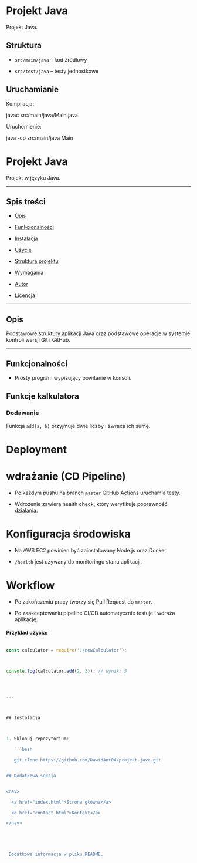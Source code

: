 # Projekt Java



Projekt Java.



## Struktura

- `src/main/java` – kod źródłowy

- `src/test/java` – testy jednostkowe



## Uruchamianie

Kompilacja:

javac src/main/java/Main.java



Uruchomienie:

java -cp src/main/java Main

# Projekt Java



Projekt w języku Java.



---



## Spis treści

- [Opis](#opis)

- [Funkcjonalności](#funkcjonalności)

- [Instalacja](#instalacja)

- [Użycie](#użycie)

- [Struktura projektu](#struktura-projektu)

- [Wymagania](#wymagania)

- [Autor](#autor)

- [Licencja](#licencja)



---



## Opis



Podstawowe struktury aplikacji Java oraz podstawowe operacje w systemie kontroli wersji Git i GitHub.



---



## Funkcjonalności



- Prosty program wypisujący powitanie w konsoli.



## Funkcje kalkulatora



### Dodawanie



Funkcja `add(a, b)` przyjmuje dwie liczby i zwraca ich sumę.



# Deployment



# wdrażanie (CD Pipeline)



- Po każdym pushu na branch `master` GitHub Actions uruchamia testy.

- Wdrożenie zawiera health check, który weryfikuje poprawność działania.




# Konfiguracja środowiska



- Na AWS EC2 powinien być zainstalowany Node.js oraz Docker.

-  `/health` jest używany do monitoringu stanu aplikacji.



# Workflow



- Po zakończeniu pracy tworzy się Pull Request do `master`.

- Po zaakceptowaniu pipeline CI/CD automatycznie testuje i wdraża aplikację.



#### Przykład użycia:



```js

const calculator = require('./newCalculator');



console.log(calculator.add(2, 3)); // wynik: 5




---



## Instalacja



1. Sklonuj repozytorium:

   ```bash

   git clone https://github.com/DawidAnt04/projekt-java.git


## Dodatkowa sekcja


<nav>

  <a href="index.html">Strona główna</a>

  <a href="contact.html">Kontakt</a>

</nav>





 Dodatkowa informacja w pliku README.







